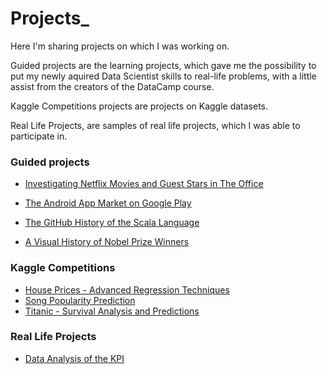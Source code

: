 # Projects_
Here I'm sharing projects on which I was working on. 

Guided projects are the learning projects, which gave me the possibility to put my newly aquired Data Scientist skills to real-life problems, with a little assist from the creators of the DataCamp course.

Kaggle Competitions projects are projects on Kaggle datasets. 

Real Life Projects, are samples of real life projects, which I was able to participate in.

### Guided projects

* [Investigating Netflix Movies and Guest Stars in The Office](https://github.com/dataqueenpend/Projects-/blob/main/Investigating%20Netflix%20Movies%20and%20Guest%20Stars%20in%20The%20Office/notebook.ipynb)

* [The Android App Market on Google Play](https://github.com/dataqueenpend/Projects-/blob/main/The%20Android%20App%20Market%20on%20Google%20Play/notebook.ipynb)

* [The GitHub History of the Scala Language](https://github.com/dataqueenpend/Projects-/blob/main/The%20GitHub%20History%20of%20the%20Scala%20Language/notebook.ipynb)

* [A Visual History of Nobel Prize Winners](https://github.com/dataqueenpend/Projects-/blob/main/A%20Visual%20History%20of%20Nobel%20Prize%20Winners/notebook.ipynb)

### Kaggle Competitions

* [House Prices - Advanced Regression Techniques](https://github.com/dataqueenpend/Projects-/tree/main/Housing%20Price%20Predictions)
* [Song Popularity Prediction](https://github.com/dataqueenpend/Projects-/blob/main/Song_Popularity_Prediction.ipynb)
* [Titanic - Survival Analysis and Predictions](https://github.com/dataqueenpend/Projects-/blob/main/Titanic%20-%20Survivcal%20Analysis%20and%20Predictions/Titanic%20Survival%20Analysis%20and%20Predictions.ipynb)

### Real Life Projects
* [Data Analysis of the KPI](https://github.com/dataqueenpend/Projects-/blob/main/Real%20Life%20Projects/Data_Analysis_of_the_KPI.ipynb)
